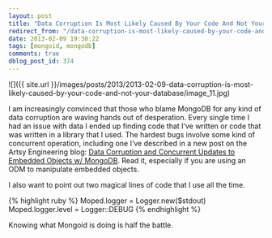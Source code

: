 ```yaml
---
layout: post
title: "Data Corruption Is Most Likely Caused By Your Code And Not Your Database"
redirect_from: "/data-corruption-is-most-likely-caused-by-your-code-and-not-your-database/"
date: 2013-02-09 19:30:22
tags: [mongoid, mongodb]
comments: true
dblog_post_id: 374
---
```

![]({{ site.url }}/images/posts/2013/2013-02-09-data-corruption-is-most-likely-caused-by-your-code-and-not-your-database/image_11.jpg)

I am increasingly convinced that those who blame MongoDB for any kind of data corruption are waving hands out of desperation. Every single time I had an issue with data I ended up finding code that I’ve written or code that was written in a library that I used. The hardest bugs involve some kind of concurrent operation, including one I’ve described in a new post on the Artsy Engineering blog: [Data Corruption and Concurrent Updates to Embedded Objects w/ MongoDB](https://artsy.github.io/blog/2013/02/09/data-corruption-and-concurrent-updates-to-embedded-objects-with-mongoid/). Read it, especially if you are using an ODM to manipulate embedded objects.

I also want to point out two magical lines of code that I use all the time.

{% highlight ruby %}
Moped.logger = Logger.new($stdout)
Moped.logger.level = Logger::DEBUG
{% endhighlight %}

Knowing what Mongoid is doing is half the battle.
